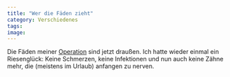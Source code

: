 ```yaml
---
title: "Wer die Fäden zieht"
category: Verschiedenes
tags: 
image: 
---
```


Die Fäden meiner [Operation](http://www.misantropolis.de/2006/06/die-zahnfee) sind jetzt draußen. Ich hatte wieder einmal ein Riesenglück: Keine Schmerzen, keine Infektionen und nun auch keine Zähne mehr, die (meistens im Urlaub) anfangen zu nerven.